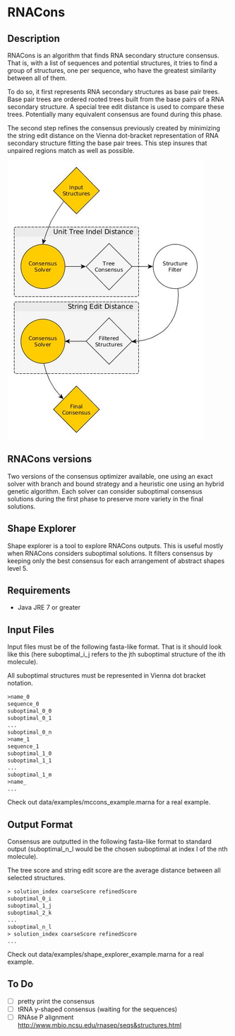 # RNACons


## Description

RNACons is an algorithm that finds  RNA secondary structure consensus.
That is, with a list of sequences and potential structures, it tries to find
a group of structures, one per sequence, who have the greatest similarity between
all of them.

To do so, it first represents RNA secondary structures as base pair trees.
Base pair trees are ordered rooted trees built from the base pairs of a RNA
secondary structure. A special tree edit distance is used to compare these trees.
Potentially many equivalent consensus are found during this phase.


The second step refines the consensus previously created by minimizing the
string edit distance on the Vienna dot-bracket representation of RNA secondary
structure fitting the base pair trees. This step insures that unpaired regions
match as well as possible.


![](doc/article/figs/mccons_flowchart2.jpg)

## RNACons versions

Two versions of the consensus optimizer available,
one using an exact solver with branch and bound strategy and a heuristic
one using an hybrid genetic algorithm. Each solver can consider
suboptimal consensus solutions during the first phase to preserve more
variety in the final solutions.


## Shape Explorer
Shape explorer is a tool to explore RNACons outputs. This is useful mostly when RNACons
considers suboptimal solutions. It filters consensus by keeping only the best consensus
for each arrangement of abstract shapes level 5.


## Requirements

- Java JRE 7 or greater


## Input Files

Input files must be of the following fasta-like format.
That is it should look like this (here suboptimal\_i\_j
refers to the jth suboptimal structure of the ith molecule).

All suboptimal structures must be represented in Vienna dot bracket notation.

    >name_0
    sequence_0
    suboptimal_0_0
    suboptimal_0_1
    ...
    suboptimal_0_n
    >name_1
    sequence_1
    suboptimal_1_0
    suboptimal_1_1
    ...
    suboptimal_1_m
    >name_
    ...

Check out data/examples/mccons_example.marna for a real example.


## Output Format

Consensus are outputted in the following fasta-like format to standard
output (suboptimal\_n\_l would be the chosen suboptimal at index l of
the nth molecule).

The tree score and string edit score are the average
distance between all selected structures.

    > solution_index coarseScore refinedScore
    suboptimal_0_i
    suboptimal_1_j
    suboptimal_2_k
    ...
    suboptimal_n_l
    > solution_index coarseScore refinedScore
    ...

Check out data/examples/shape_explorer_example.marna for a real example.



## To Do
- [ ] pretty print the consensus
- [ ] tRNA y-shaped consensus (waiting for the sequences)
- [ ] RNAse P alignment http://www.mbio.ncsu.edu/rnasep/seqs&structures.html
